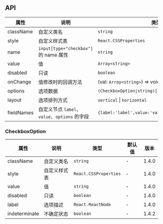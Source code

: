 ## API

| 属性       | 说明                                          | 类型                                              | 默认值       | 版本  |
| ---------- | --------------------------------------------- | ------------------------------------------------- | ------------ | ----- |
| className  | 自定义类名                                    | `string`                                          | -            | 1.4.0 |
| style      | 自定义样式表                                  | `React.CSSProperties`                             | -            | 1.4.0 |
| name       | `input[type="checkbox"]` 的 name 属性         | `string`                                          | -            | 1.4.0 |
| value      | 值                                            | `Array<string>`                                   | -            | 1.4.0 |
| disabled   | 只读                                          | `boolean`                                         | -            | 1.4.0 |
| onChange   | 值修改时的回调方法                            | (val: `Array<string>`) => void                    | -            | 1.4.0 |
| options    | 选项数据                                      | `(CheckboxOption\|string)[]`                      | `[]`         | 1.4.0 |
| layout     | 选项排列方式                                  | `vertical` \| `horizontal`                        | `horizontal` | 1.4.0 |
| fieldNames | 自定义节点 `label`、`value`、`options` 的字段 | `{label:'label',value:'value',options:'options'}` | -            | 1.6.0 |

### CheckboxOption

| 属性          | 说明         | 类型                  | 默认值 | 版本  |
| ------------- | ------------ | --------------------- | ------ | ----- |
| className     | 自定义类名   | `string`              | -      | 1.4.0 |
| style         | 自定义样式表 | `React.CSSProperties` | -      | 1.4.0 |
| value         | 值           | `string`              | -      | 1.4.0 |
| disabled      | 只读         | `boolean`             | -      | 1.4.0 |
| label         | 选项描述     | `React.ReactNode`     | -      | 1.4.0 |
| indeterminate | 不确定状态   | `boolean`             | -      | 1.4.2 |
